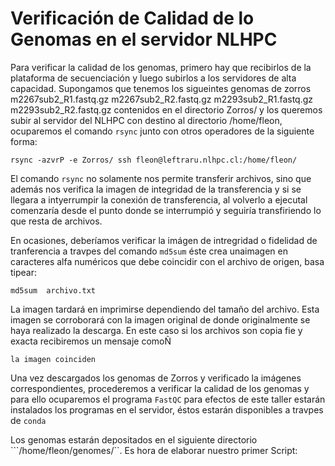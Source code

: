# Verificación de Calidad de lo Genomas en el servidor NLHPC

Para verificar la calidad de los genomas, primero hay que recibirlos de la plataforma de secuenciación y luego subirlos a los servidores de alta capacidad. Supongamos que tenemos los sigueintes genomas de zorros
m2267sub2_R1.fastq.gz  m2267sub2_R2.fastq.gz  m2293sub2_R1.fastq.gz  m2293sub2_R2.fastq.gz contenidos en el directorio Zorros/ y los queremos subir al servidor del NLHPC con destino al directorio /home/fleon, ocuparemos el comando ```rsync``` junto con otros operadores de la siguiente forma:

```
rsync -azvrP -e Zorros/ ssh fleon@leftraru.nlhpc.cl:/home/fleon/ 

```

El comando ```rsync``` no solamente nos permite transferir archivos, sino que además nos verifica la imagen de integridad de la transferencia y si se llegara a intyerrumpir la conexión de transferencia, al volverlo a ejecutal comenzaría desde el punto donde se interrumpió y seguiría transfiriendo lo que resta de archivos.

En ocasiones, deberíamos verificar la imágen de intregridad o fidelidad de tranferencia  a travpes del comando ```md5sum``` éste crea unaimagen en caracteres alfa numéricos que debe coincidir con el archivo de origen, basa tipear:

```
md5sum  archivo.txt
```
La imagen  tardará en imprimirse dependiendo del tamaño del archivo. Esta imagen se corroborará con la imagen original de donde originalmente se haya realizado la descarga. En este caso si los archivos son copia fie y exacta recibiremos un mensaje comoÑ

```la imagen coinciden```

Una vez descargados los genomas de Zorros y verificado la imágenes correspondientes, procederemos a verificar la calidad de los genomas y para ello ocuparemos el programa ```FastQC```
para efectos de este taller estarán instalados los programas en el servidor, éstos estarán disponibles a travpes de ```conda```

Los genomas estarán depositados en el siguiente directorio ```/home/fleon/genomes/``. Es hora de elaborar nuestro primer Script: 



